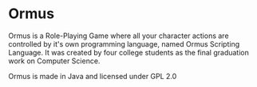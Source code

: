 # Ormus

Ormus is a Role-Playing Game where all your character actions are controlled by it's own programming language, named Ormus Scripting Language. It was created by four college students as the final graduation work on Computer Science.

Ormus is made in Java and licensed under GPL 2.0
